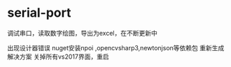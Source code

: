# serial-port
调试串口，读取数字绘图，导出为excel，在不断更新中

出现设计器错误
nuget安装npoi ,opencvsharp3,newtonjson等依赖包
重新生成解决方案
关掉所有vs2017界面，重启
